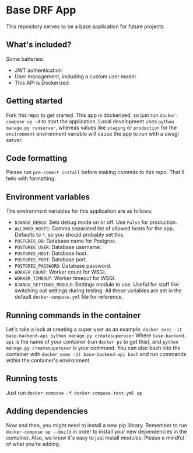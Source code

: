 # Base DRF App
This repository serves to be a base application for future projects.

## What's included?
Some batteries:
- JWT authentication
- User management, including a custom user model
- This API is Dockerized

## Getting started
Fork this repo to get started. This app is dockerized, so just run `docker-compose up -d` to start the application. Local development uses `python manage.py runserver`, whereas values like `staging` or `production` for the `environment` environment variable will cause the app to run with a uwsgi server.

## Code formatting
Please run `pre-commit install` before making commits to this repo. That'll helo with formatting.

## Environment variables
The environment variables for this application are as follows:
- `DJANGO_DEBUG`: Sets debug mode on or off. Use `False` for production.
- `ALLOWED_HOSTS`: Comma separated list of allowed hosts for the app. Defaults to `*`, so you should probably set this.
- `POSTGRES_DB`: Database name for Postgres.
- `POSTGRES_USER`: Database username.
- `POSTGRES_HOST`: Database host.
- `POSTGRES_PORT`: Database port.
- `POSTGRES_PASSWORD`: Database password.
- `WORKER_COUNT`: Worker count for WSGI.
- `WORKER_TIMEOUT`: Worker timeout for WSGI.
- `DJANGO_SETTINGS_MODULE`: Settings module to use. Useful for stuff like switching out settings during testing.
All these variables are set in the default `docker-compose.yml` file for reference.

## Running commands in the container
Let's take a look at creating a super user as an example.
`docker exec -it base-backend-api python manage.py createsuperuser`
Where `base-backend-api` is the name of your container (run `docker ps` to get this), and `python manage.py createsuperuser` is your command.
You can also bash into the container with `docker exec -it base-backend-api bash` and run commands within the container's environment.

## Running tests
Just run `docker-compose -f docker-compose.test.yml up`

## Adding dependencies
Now and then, you might need to install a new pip library. Remember to run `docker-compose up --build` in order to install your new dependencies in the container.
Also, we know it's easy to just install modules. Please e mindful of what you're adding.
